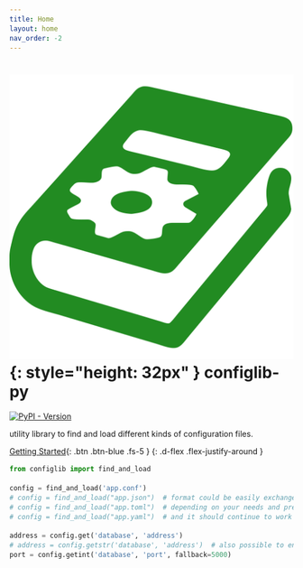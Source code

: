 ```yaml
---
title: Home
layout: home
nav_order: -2
---
```


# ![configlib icon](assets/configlib.svg){: style="height: 32px" } configlib-py

[![PyPI - Version](https://img.shields.io/pypi/v/config-library)
](https://pypi.org/project/config-library/)

utility library to find and load different kinds of configuration files.

[Getting Started](getting-started){: .btn .btn-blue .fs-5 }
{: .d-flex .flex-justify-around }

```python
from configlib import find_and_load

config = find_and_load('app.conf')
# config = find_and_load("app.json")  # format could be easily exchanged
# config = find_and_load("app.toml")  # depending on your needs and preferences
# config = find_and_load("app.yaml")  # and it should continue to work

address = config.get('database', 'address')
# address = config.getstr('database', 'address')  # also possible to ensure it's of type str
port = config.getint('database', 'port', fallback=5000)
```
